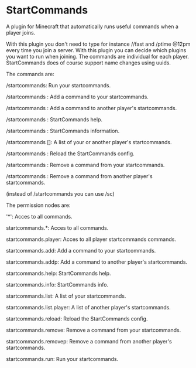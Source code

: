 # StartCommands

A plugin for Minecraft that automatically runs useful commands when a player joins.

With this plugin you don't need to type for instance //fast and /ptime @12pm every time you join a server. With this plugin you can decide which plugins you want to run when joining. The commands are individual for each player. StartCommands does of course support name changes using uuids. 

The commands are:

/startcommands: Run your startcommands.

/startcommands <add> <command>: Add a command to your startcommands.

/startcommands <addp> <player> <command>: Add a command to another player's startcommands.

/startcommands <help>: StartCommands help.

/startcommands <info>: StartCommands information.

/startcommands <list> [<player>]: A list of your or another player's startcommands.

/startcommands <reload>: Reload the StartCommands config.

/startcommands <remove> <command>: Remove a command from your startcommands.

/startcommands <removep> <player> <command>: Remove a command from another player's startcommands.

(instead of /startcommands you can use /sc)

The permission nodes are:

'*': Acces to all commands.

startcommands.*: Acces to all commands.

startcommands.player: Acces to all player startcommands commands.

startcommands.add: Add a command to your startcommands.

startcommands.addp: Add a command to another player's startcommands.

startcommands.help: StartCommands help.

startcommands.info: StartCommands info.

startcommands.list: A list of your startcommands.

startcommands.list.player: A list of another player's startcommands.

startcommands.reload: Reload the StartCommands config.

startcommands.remove: Remove a command from your startcommands.

startcommands.removep: Remove a command from another player's startcommands.

startcommands.run: Run your startcommands.
